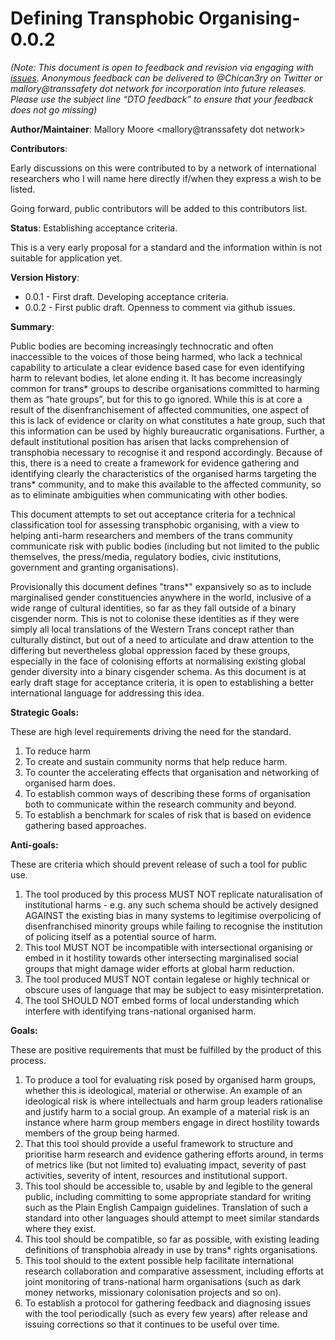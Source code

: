 # Defining Transphobic Organising-0.0.2

*(Note: This document is open to feedback and revision via engaging with [issues](https://github.com/TransSafetyNetwork/tsn-definitions/issues).
Anonymous feedback can be delivered to @Chican3ry on Twitter or
mallory@transsafety dot network for incorporation into future
releases. Please use the subject line “DTO feedback” to ensure
that your feedback does not go missing)*

**Author/Maintainer**: Mallory Moore <mallory@transsafety dot network>

**Contributors**:

Early discussions on this were contributed to by a network of international researchers
who I will name here directly if/when they express a wish to be listed.

Going forward, public contributors will be added to this contributors list.

**Status**: Establishing acceptance criteria.

This is a very early proposal for a standard and the information within is not suitable
for application yet.

**Version History**:

- 0.0.1 - First draft. Developing acceptance criteria.
- 0.0.2 - First public draft. Openness to comment via github issues.

**Summary**:

Public bodies are becoming increasingly technocratic and often inaccessible to the voices
of those being harmed, who lack a technical capability to articulate a clear evidence
based case for even identifying harm to relevant bodies, let alone ending it. It has become
increasingly common for trans* groups to describe organisations committed to harming them
as “hate groups”, but for this to go ignored. While this is at core a result of the
disenfranchisement of affected communities, one aspect of this is lack of evidence or 
clarity on what constitutes a hate group, such that this information can be used by highly
bureaucratic organisations. Further, a default institutional position has arisen that lacks 
comprehension of transphobia necessary to recognise it and respond accordingly. Because of
this, there is a need to create a framework for evidence gathering and identifying clearly 
the characteristics of the organised harms targeting the trans* community, and to make
this available to the affected community, so as to eliminate ambiguities when communicating 
with other bodies.

This document attempts to set out acceptance criteria for a technical classification tool 
for assessing transphobic organising, with a view to helping anti-harm researchers and
members of the trans community communicate risk with public bodies (including but not
limited to the public themselves, the press/media, regulatory bodies, civic institutions,
government and granting organisations).

Provisionally this document defines "trans*" expansively so as to include marginalised 
gender constituencies anywhere in the world, inclusive of a wide range of cultural identities, 
so far as they fall outside of a binary cisgender norm. This is not to colonise these
identities as if they were simply all local translations of the Western Trans concept rather
than culturally distinct, but out of a need to articulate and draw attention to the differing
but nevertheless global oppression faced by these groups, especially in the face of 
colonising efforts at normalising existing global gender diversity into a binary cisgender 
schema. As this document is at early draft stage for acceptance criteria, it is open to
establishing a better international language for addressing this idea.

**Strategic Goals:**

These are high level requirements driving the need for the standard.

1. To reduce harm
2. To create and sustain community norms that help reduce harm.
3. To counter the accelerating effects that organisation and networking of organised harm
does.
4. To establish common ways of describing these forms of organisation both to communicate
within the research community and beyond.
5. To establish a benchmark for scales of risk that is based on evidence gathering based
approaches.

**Anti-goals:**

These are criteria which should prevent release of such a tool for public use.

1. The tool produced by this process MUST NOT replicate naturalisation of institutional
harms - e.g. any such schema should be actively designed AGAINST the existing bias in many
systems to legitimise overpolicing of disenfranchised minority groups while failing to recognise the institution of policing itself as a potential source of harm.
3. This tool MUST NOT be incompatible with intersectional organising or embed in it
hostility towards other intersecting marginalised social groups that might damage wider efforts at global harm reduction.
4. The tool produced MUST NOT contain legalese or highly technical or obscure uses of
language that may be subject to easy misinterpretation.
5. The tool SHOULD NOT embed forms of local understanding which interfere with identifying
trans-national organised harm.

**Goals:**

These are positive requirements that must be fulfilled by the product of this process.

1. To produce a tool for evaluating risk posed by organised harm groups, whether this is
ideological, material or otherwise. An example of an ideological risk is where intellectuals
and harm group leaders rationalise and justify harm to a social group. An example of a
material risk is an instance where harm group members engage in direct hostility towards
members of the group being harmed.
2. That this tool should provide a useful framework to structure and prioritise harm
research and evidence gathering efforts around, in terms of metrics like (but not limited
to) evaluating impact, severity of past activities, severity of intent, resources and
institutional support.
3. This tool should be accessible to, usable by and legible to the general public,
including committing to some appropriate standard for writing such as the Plain English
Campaign guidelines. Translation of such a standard into other languages should attempt
to meet similar standards where they exist.
4. This tool should be compatible, so far as possible, with existing leading definitions
of transphobia already in use by trans* rights organisations.
5. This tool should to the extent possible help facilitate international research
collaboration and comparative assessment, including efforts at joint monitoring of
trans-national harm organisations (such as dark money networks, missionary colonisation
projects and so on).
6. To establish a protocol for gathering feedback and diagnosing issues with the tool
periodically (such as every few years) after release and issuing corrections so that it
continues to be useful over time.
